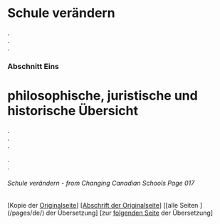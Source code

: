 # Schule verändern
.  
.  
.  
### Abschnitt Eins
# philosophische, juristische und historische Übersicht
.  
.  
.  

.  
.  

###### Schule verändern - from Changing Canadian Schools Page 017

[Kopie der [Originalseite](/copies-from-original/CCS017.png)]
[[Abschrift der Originalseite](/en/Changing_Canadian_Schools-017)]
[[alle Seiten ] (/pages/de/) der Übersetzung]
[zur [folgenden Seite](Changing_Canadian_Schools-de-018) der Übersetzung]
